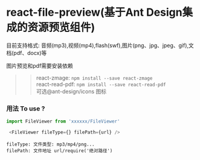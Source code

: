 # react-file-preview(基于Ant Design集成的资源预览组件)
目前支持格式: 音频(mp3),视频(mp4),flash(swf),图片(png、jpg、jpeg、gif),文档(pdf、docx)等

图片预览和pdf需要安装依赖<br> 
>>react-zmage:   `npm install --save react-zmage` <br> 
>>react-read-pdf:    `npm install --save react-read-pdf` <br> 
可选@ant-design/icons 图标<br> 

### 用法 To use ?
```javascript
import FileViewer from 'xxxxxx/FileViewer'

 <FileViewer fileType={} filePath={url} />
 ```
 
 `fileType: 文件类型: mp3/mp4/png...`<br> 
 `filePath: 文件地址 url/require('绝对路径')`
